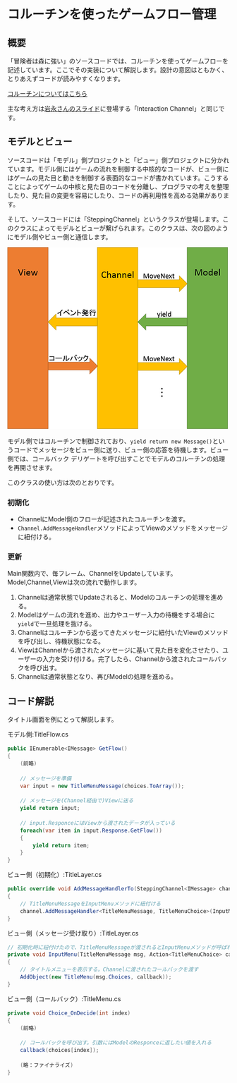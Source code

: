 # コルーチンを使ったゲームフロー管理
## 概要
「冒険者は森に強い」のソースコードでは、コルーチンを使ってゲームフローを記述しています。ここでその実装について解説します。設計の意図はともかく、とりあえずコードが読みやすくなります。

[コルーチンについてはこちら](http://www.slideshare.net/amusementcreators/ss-16019639)

主な考え方は[岩永さんのスライド](http://www.slideshare.net/ufcpp/interaction-channel?qid=147e6eb3-a350-4490-8b3b-01c9c8aa3e11&v=qf1&b=&from_search=1)に登場する「Interaction Channel」と同じです。

## モデルとビュー
ソースコードは「モデル」側プロジェクトと「ビュー」側プロジェクトに分かれています。モデル側にはゲームの流れを制御する中核的なコードが、ビュー側にはゲームの見た目と動きを制御する表面的なコードが書かれています。こうすることによってゲームの中核と見た目のコードを分離し、プログラマの考えを整理したり、見た目の変更を容易にしたり、コードの再利用性を高める効果があります。

そして、ソースコードには「SteppingChannel」というクラスが登場します。このクラスによってモデルとビューが繋げられます。このクラスは、次の図のようにモデル側やビュー側と通信します。

![Channel](img/figure1.png)

モデル側ではコルーチンで制御されており、`yield return new Message()`というコードでメッセージをビュー側に送り、ビュー側の応答を待機します。ビュー側では、コールバック デリゲートを呼び出すことでモデルのコルーチンの処理を再開させます。


このクラスの使い方は次のとおりです。

### 初期化
* ChannelにModel側のフローが記述されたコルーチンを渡す。
* `Channel.AddMessageHandler`メソッドによってViewのメソッドをメッセージに紐付ける。

### 更新
Main関数内で、毎フレーム、ChannelをUpdateしています。Model,Channel,Viewは次の流れで動作します。

1. Channelは通常状態でUpdateされると、Modelのコルーチンの処理を進める。
2. Modelはゲームの流れを進め、出力やユーザー入力の待機をする場合に`yield`で一旦処理を抜ける。
3. Channelはコルーチンから返ってきたメッセージに紐付いたViewのメソッドを呼び出し、待機状態になる。
4. ViewはChannelから渡されたメッセージに基いて見た目を変化させたり、ユーザーの入力を受け付ける。完了したら、Channelから渡されたコールバックを呼び出す。
5. Channelは通常状態となり、再びModelの処理を進める。

## コード解説
タイトル画面を例にとって解説します。

モデル側:TitleFlow.cs
```C#
public IEnumerable<IMessage> GetFlow()
{
	(前略)

	// メッセージを準備
    var input = new TitleMenuMessage(choices.ToArray());
    
    // メッセージを(Channel経由で)Viewに送る
    yield return input;

	// input.ResponceにはViewから渡されたデータが入っている
    foreach(var item in input.Response.GetFlow())
    {
        yield return item;
    }
}
```

ビュー側（初期化）:TitleLayer.cs
```C#
public override void AddMessageHandlerTo(SteppingChannel<IMessage> channel)
{
	// TitleMenuMessageをInputMenuメソッドに紐付ける
    channel.AddMessageHandler<TitleMenuMessage, TitleMenuChoice>(InputMenu);
}
```

ビュー側（メッセージ受け取り）:TitleLayer.cs
```C#
// 初期化時に紐付けたので、TitleMenuMessageが渡されるとInputMenuメソッドが呼ばれる
private void InputMenu(TitleMenuMessage msg, Action<TitleMenuChoice> callback)
{
	// タイトルメニューを表示する。Channelに渡されたコールバックを渡す
    AddObject(new TitleMenu(msg.Choices, callback));
}
```

ビュー側（コールバック）:TitleMenu.cs
```C#
private void Choice_OnDecide(int index)
{
	(前略)
    
    // コールバックを呼び出す。引数にはModelのResponceに返したい値を入れる
    callback(choices[index]);
    
    (略：ファイナライズ)
}
```
